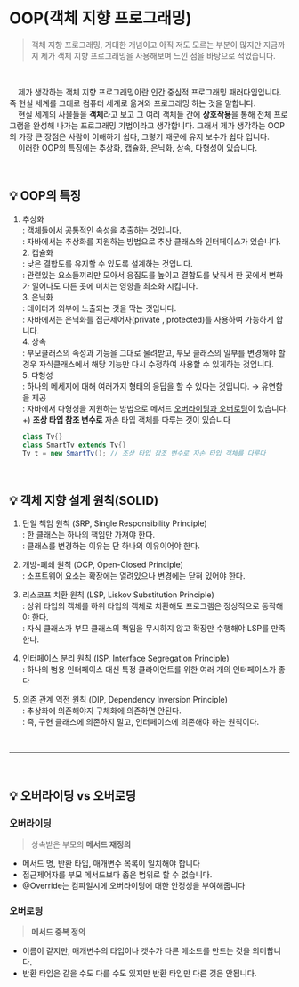 # OOP(객체 지향 프로그래밍)

> 객체 지향 프로그래밍, 거대한 개념이고 아직 저도 모르는 부분이 많지만 지금까지 제가 객체 지향 프로그래밍을 사용해보며 느낀 점을 바탕으로 적었습니다.

<br>

&nbsp; &nbsp; 제가 생각하는 객체 지향 프로그래밍이란 인간 중심적 프로그래밍 패러다임입니다. 즉 현실 세계를 그대로 컴퓨터 세계로 옮겨와 프로그래밍 하는 것을 말합니다. <br>
&nbsp; &nbsp; 현실 세계의 사물들을 **객체**라고 보고 그 여러 객체들 간에 **상호작용**을 통해 전체 프로그램을 완성해 나가는 프로그래밍 기법이라고 생각합니다.
그래서 제가 생각하는 OOP의 가장 큰 장점은 사람이 이해하기 쉽다, 그렇기 때문에 유지 보수가 쉽다 입니다. <br>
&nbsp; &nbsp; 이러한 OOP의 특징에는 추상화, 캡슐화, 은닉화, 상속, 다형성이 있습니다.

<br>

## 💡 OOP의 특징

1. 추상화<br>
   : 객체들에서 공통적인 속성을 추출하는 것입니다. <br>
   : 자바에서는 추상화를 지원하는 방법으로 추상 클래스와 인터페이스가 있습니다.<br>
   2. 캡슐화<br>
   : 낮은 결합도를 유지할 수 있도록 설계하는 것입니다.<br>
   : 관련있는 요소들끼리만 모아서 응집도를 높이고 결합도를 낮춰서 한 곳에서 변화가 일어나도 다른 곳에 미치는 영향을 최소화 시킵니다.<br>
   3. 은닉화<br>
   : 데이터가 외부에 노출되는 것을 막는 것입니다.<br>
   : 자바에서는 은닉화를 접근제어자(private , protected)를 사용하여 가능하게 합니다.<br>
   4. 상속<br>
   : 부모클래스의 속성과 기능을 그대로 물려받고, 부모 클래스의 일부를 변경해야 할 경우 자식클래스에서 해당 기능만 다시 수정하여 사용할 수 있게하는 것입니다.<br>
   5. 다형성<br>
   : 하나의 메세지에 대해 여러가지 형태의 응답을 할 수 있다는 것입니다. → 유연함을 제공<br>
   : 자바에서 다형성을 지원하는 방법으로 메서드 [오버라이딩과 오버로딩](#💡-오버라이딩-vs-오버로딩)이 있습니다.<br>
   +) **조상 타입 참조 변수로** 자손 타입 객체를 다루는 것이 있습니다<br>

    ```java
    class Tv{}
    class SmartTv extends Tv{}
    Tv t = new SmartTv(); // 조상 타입 참조 변수로 자손 타입 객체를 다룬다
    ```

<br>


## 💡 객체 지향 설계 원칙(SOLID)

1. 단일 책임 원칙 (SRP, Single Responsibility Principle)<br>
   : 한 클래스는 하나의 책임만 가져야 한다.<br>
   : 클래스를 변경하는 이유는 단 하나의 이유이어야 한다.<br>

2. 개방-폐쇄 원칙 (OCP, Open-Closed Principle)<br>
   : 소프트웨어 요소는 확장에는 열려있으나 변경에는 닫혀 있어야 한다.<br>

3. 리스코프 치환 원칙 (LSP, Liskov Substitution Principle)<br>
   : 상위 타입의 객체를 하위 타입의 객체로 치환해도 프로그램은 정상적으로 동작해야 한다.<br>
   : 자식 클래스가 부모 클래스의 책임을 무시하지 않고 확장만 수행해야 LSP를 만족한다.<br>

4. 인터페이스 분리 원칙 (ISP, Interface Segregation Principle)<br>
   : 하나의 범용 인터페이스 대신 특정 클라이언트를 위한 여러 개의 인터페이스가 좋다<br>

5. 의존 관계 역전 원칙 (DIP, Dependency Inversion Principle)<br>
   : 추상화에 의존해야지 구체화에 의존하면 안된다.<br>
   : 즉, 구현 클래스에 의존하지 말고, 인터페이스에 의존해야 하는 원칙이다.<br>


<br>

----

<br>

## 💡 오버라이딩 vs 오버로딩

### 오버라이딩 <br>
> 상속받은 부모의 **메서드 재정의**
- 메서드 명, 반환 타입, 매개변수 목록이 일치해야 합니다
- 접근제어자를 부모 메서드보다 좁은 범위로 할 수 없습니다.
- @Override는 컴파일시에 오버라이딩에 대한 안정성을 부여해줍니다

### 오버로딩
> **메서드 중복 정의**
- 이름이 같지만, 매개변수의 타입이나 갯수가 다른 메소드를 만드는 것을 의미합니다.
- 반환 타입은 같을 수도 다를 수도 있지만 반환 타입만 다른 것은 안됩니다.
